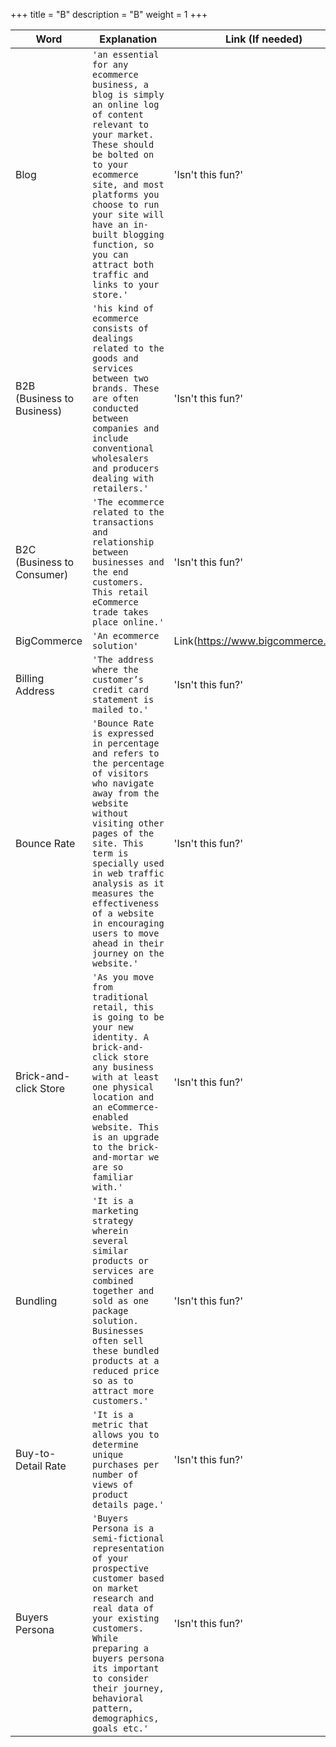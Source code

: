 +++
title = "B"
description = "B"
weight = 1
+++

|     Word       |        Explanation            |Link (If needed)             |
|----------------|-------------------------------|-----------------------------|
|Blog        |`'an essential for any ecommerce business, a blog is simply an online log of content relevant to your market. These should be bolted on to your ecommerce site, and most platforms you choose to run your site will have an in-built blogging function, so you can attract both traffic and links to your store.'`            |'Isn't this fun?'            |
|B2B (Business to Business)        |`'his kind of ecommerce consists of dealings related to the goods and services between two brands. These are often conducted between companies and include conventional wholesalers and producers dealing with retailers.'`            |'Isn't this fun?'            |
|B2C (Business to Consumer)        |`'The ecommerce related to the transactions and relationship between businesses and the end customers. This retail eCommerce trade takes place online.'`            |'Isn't this fun?'            |
|BigCommerce        |`'An ecommerce solution'`            |Link(https://www.bigcommerce.com/)            |
|Billing Address        |`'The address where the customer’s credit card statement is mailed to.'`            |'Isn't this fun?'            |
|Bounce Rate        |`'Bounce Rate is expressed in percentage and refers to the percentage of visitors who navigate away from the website without visiting other pages of the site. This term is specially used in web traffic analysis as it measures the effectiveness of a website in encouraging users to move ahead in their journey on the website.'`            |'Isn't this fun?'            |
|Brick-and-click Store       |`'As you move from traditional retail, this is going to be your new identity. A brick-and-click store any business with at least one physical location and an eCommerce-enabled website. This is an upgrade to the brick-and-mortar we are so familiar with.'`            |'Isn't this fun?'            |
|Bundling        |`'It is a marketing strategy wherein several similar products or services are combined together and sold as one package solution. Businesses often sell these bundled products at a reduced price so as to attract more customers.'`            |'Isn't this fun?'            |
|Buy-to-Detail Rate        |`'It is a metric that allows you to determine unique purchases per number of views of product details page.'`            |'Isn't this fun?'            |
|Buyers Persona        |`'Buyers Persona is a semi-fictional representation of your prospective customer based on market research and real data of your existing customers. While preparing a buyers persona its important to consider their journey, behavioral pattern, demographics, goals etc.'`            |'Isn't this fun?'            |